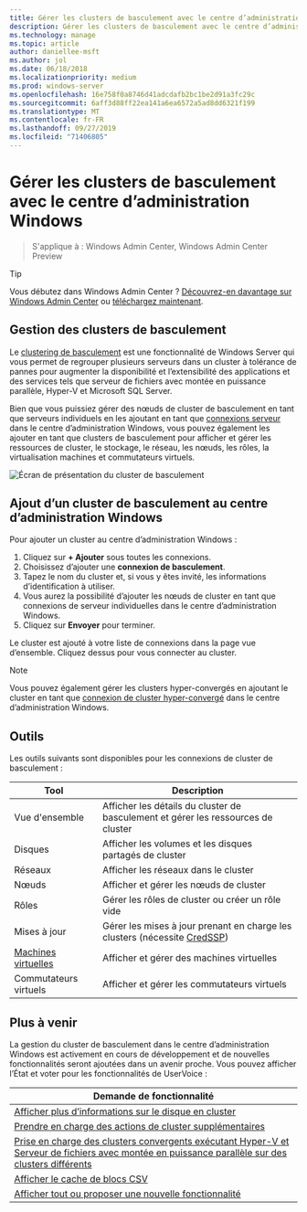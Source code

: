 ```yaml
---
title: Gérer les clusters de basculement avec le centre d’administration Windows
description: Gérer les clusters de basculement avec le centre d’administration Windows (Project Honolulu)
ms.technology: manage
ms.topic: article
author: daniellee-msft
ms.author: jol
ms.date: 06/18/2018
ms.localizationpriority: medium
ms.prod: windows-server
ms.openlocfilehash: 16e758f0a8746d41adcdafb2bc1be2d91a3fc29c
ms.sourcegitcommit: 6aff3d88ff22ea141a6ea6572a5ad8dd6321f199
ms.translationtype: MT
ms.contentlocale: fr-FR
ms.lasthandoff: 09/27/2019
ms.locfileid: "71406805"
---
```

# <a name="manage-failover-clusters-with-windows-admin-center"></a>Gérer les clusters de basculement avec le centre d’administration Windows

>S'applique à : Windows Admin Center, Windows Admin Center Preview

> [!Tip]
> Vous débutez dans Windows Admin Center ?
> [Découvrez-en davantage sur Windows Admin Center](../understand/windows-admin-center.md) ou [téléchargez maintenant](https://aka.ms/windowsadmincenter).

## <a name="managing-failover-clusters"></a>Gestion des clusters de basculement
Le [clustering de basculement](https://docs.microsoft.com/windows-server/failover-clustering/failover-clustering-overview) est une fonctionnalité de Windows Server qui vous permet de regrouper plusieurs serveurs dans un cluster à tolérance de pannes pour augmenter la disponibilité et l’extensibilité des applications et des services tels que serveur de fichiers avec montée en puissance parallèle, Hyper-V et Microsoft SQL Server.

Bien que vous puissiez gérer des nœuds de cluster de basculement en tant que serveurs individuels en les ajoutant en tant que [connexions serveur](manage-servers.md) dans le centre d’administration Windows, vous pouvez également les ajouter en tant que clusters de basculement pour afficher et gérer les ressources de cluster, le stockage, le réseau, les nœuds, les rôles, la virtualisation machines et commutateurs virtuels.

![Écran de présentation du cluster de basculement](../media/manage-failover-clusters/fcm-overview.png)

## <a name="adding-a-failover-cluster-to-windows-admin-center"></a>Ajout d’un cluster de basculement au centre d’administration Windows
Pour ajouter un cluster au centre d’administration Windows :

1. Cliquez sur **+ Ajouter** sous toutes les connexions.
2. Choisissez d’ajouter une **connexion de basculement**.
3. Tapez le nom du cluster et, si vous y êtes invité, les informations d’identification à utiliser.
4. Vous aurez la possibilité d’ajouter les nœuds de cluster en tant que connexions de serveur individuelles dans le centre d’administration Windows.
5. Cliquez sur **Envoyer** pour terminer.

Le cluster est ajouté à votre liste de connexions dans la page vue d’ensemble. Cliquez dessus pour vous connecter au cluster.

> [!NOTE]
> Vous pouvez également gérer les clusters hyper-convergés en ajoutant le cluster en tant que [connexion de cluster hyper-convergé](manage-hyper-converged.md) dans le centre d’administration Windows.

## <a name="tools"></a>Outils

Les outils suivants sont disponibles pour les connexions de cluster de basculement :

| Tool | Description |
| ---- | ----------- |
| Vue d'ensemble | Afficher les détails du cluster de basculement et gérer les ressources de cluster |
| Disques | Afficher les volumes et les disques partagés de cluster |
| Réseaux | Afficher les réseaux dans le cluster |
| Nœuds | Afficher et gérer les nœuds de cluster |
| Rôles | Gérer les rôles de cluster ou créer un rôle vide |
| Mises à jour | Gérer les mises à jour prenant en charge les clusters (nécessite [CredSSP](../understand/faq.md#does-windows-admin-center-use-credssp)) |
| [Machines virtuelles](manage-virtual-machines.md) | Afficher et gérer des machines virtuelles |
| Commutateurs virtuels | Afficher et gérer les commutateurs virtuels |

## <a name="more-coming"></a>Plus à venir

La gestion du cluster de basculement dans le centre d’administration Windows est activement en cours de développement et de nouvelles fonctionnalités seront ajoutées dans un avenir proche. Vous pouvez afficher l’État et voter pour les fonctionnalités de UserVoice :

|Demande de fonctionnalité|
|-------|
| [Afficher plus d’informations sur le disque en cluster](https://windowsserver.uservoice.com/forums/295071-management-tools/suggestions/31740424--cluster-more-disk-info-in-failover-cluster-manag) |
| [Prendre en charge des actions de cluster supplémentaires](https://windowsserver.uservoice.com/forums/295071-management-tools/suggestions/33558076--fcm-full-csv-management-cycle-in-one-place) |
| [Prise en charge des clusters convergents exécutant Hyper-V et Serveur de fichiers avec montée en puissance parallèle sur des clusters différents](https://windowsserver.uservoice.com/forums/295071-management-tools/suggestions/31729741--cluster-support-for-converged-architecture) |
| [Afficher le cache de blocs CSV](https://windowsserver.uservoice.com/forums/295071-management-tools/suggestions/31669477--cluster-csv-block-cache) |
| [Afficher tout ou proposer une nouvelle fonctionnalité](https://windowsserver.uservoice.com/forums/295071/filters/top?category_id=319162&query=%5Bcluster%5D) |